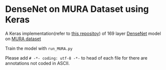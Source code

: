 # DenseNet on MURA Dataset using Keras


A Keras implementation(refer to [this repositoy](https://github.com/tdeboissiere/DeepLearningImplementations/tree/master/DenseNet)) of 169 layer [DenseNet](https://arxiv.org/abs/1608.06993) model on [MURA dataset](https://arxiv.org/abs/1712.06957)

Train the model with `run_MURA.py`

Please add `# -*- coding: utf-8 -*-` to head of each file for there are annotations not coded in ASCII.
